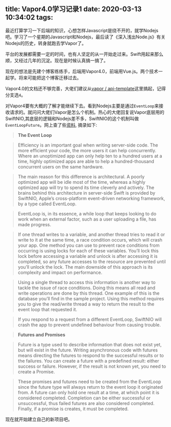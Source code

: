 title: Vapor4.0学习记录1
date: 2020-03-13 10:34:02
tags:
---
最近打算学习一下后端的知识，心想怎样Javascript是绕不开的，就学Nodejs吧。学习了一个星期的Javascript和Nodejs，最后读了《深入浅出Node.js》有关Nodejs的历史，转身就跑去学Vapor了。

平台的发展都需要一定的时间，也有人坚定的从一开始走过来。Swift用起来那么顺，又经过几年的沉淀。现在是时候认真搞一搞了。

现在的想法是先建个博客练练手，后端用Vapor4.0，前端用Vue.js。两个技术一起学。将来可能把这个博客迁移过去。

Vapor4.0的文档还不够完善，大佬们建议从[vapor / api-template](https://github.com/vapor/api-template)这里搞起，记得分支选`4`。

对Vapor4要有大概的了解才能继续下去。看到Nodejs主要是通过`EventLoop`来接收请求的。就问问大佬们Vapor是怎么个机制。热心的大佬回复说Vapor底层用的SwiftNIO,其底层的逻辑和Nodejs差不多，SwiftNIO的这个机制叫做`EventLoopFuture`。网上查了些[资料](https://www.raywenderlich.com/1124580-swiftnio-a-simple-guide-to-async-on-the-server), 摘录如下:

>**The Event Loop**

>Efficiency is an important goal when writing server-side code. The more efficient your code, the more users it can help concurrently. Where an unoptimized app can only help ten to a hundred users at a time, highly optimized apps are able to help a hundred-thousand concurrent users on the same hardware.

>The main reason for this difference is architectural. A poorly optimized app will be idle most of the time, whereas a highly optimized app will try to spend its time cleverly and actively. The brains behind this architecture in server-side Swift is provided by SwiftNIO, Apple’s cross-platform event-driven networking framework, by a type called EventLoop.

>EventLoop is, in its essence, a while loop that keeps looking to do work when an external factor, such as a user uploading a file, has made progress.

>If one thread writes to a variable, and another thread tries to read it or write to it at the same time, a race condition occurs, which will crash your app. One method you can use to prevent race conditions from occurring is using locks for each of these variables. You’ll lock this lock before accessing a variable and unlock is after accessing it is completed, so any future accesses to the resource are prevented until you’ll unlock the lock. The main downside of this approach is its complexity and impact on performance.

>Using a single thread to access this information is another way to tackle the issue of race conditions. Doing this means all read and write operations are done by this thread. One example of this is the database you’ll find in the sample project. Using this method requires you to give the read/write thread a way to return the result to the event loop that requested it.

>If you respond to a request from a different EventLoop, SwiftNIO will crash the app to prevent undefined behaviour from causing trouble.

>**Futures and Promises**

>Future is a type used to describe information that does not exist yet, but will exist in the future. Writing asynchronous code with futures means directing the futures to respond to the successful results or to the failures. You can create a future with a predefined result: either success or failure. However, if the result is not known yet, you need to create a Promise.

>These promises and futures need to be created from the EventLoop since the future type will always return to the event loop it originated from. A future can only hold one result at a time, at which point it is considered completed. Completion can be either successful or unsuccessful, thus failed futures are also considered completed. Finally, if a promise is creates, it must be completed.

现在就开始建立自己的新项目吧。